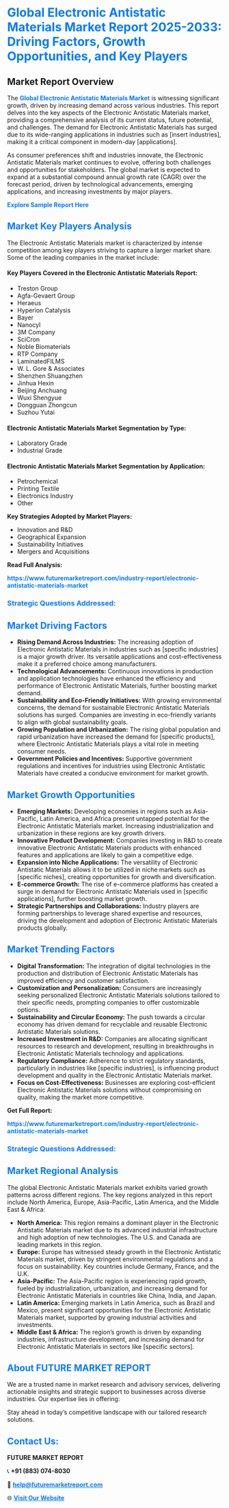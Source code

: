 <h1 style="color: #007BFF;">Global Electronic Antistatic Materials Market Report 2025-2033: Driving Factors, Growth Opportunities, and Key Players</h1>

<section id="overview">
<h2>Market Report Overview</h2>
<p>The <a href="https://www.futuremarketreport.com/industry-report/electronic-antistatic-materials-market" style="color: #007BFF; text-decoration: none;"><strong>Global Electronic Antistatic Materials Market</strong></a> is witnessing significant growth, driven by increasing demand across various industries. This report delves into the key aspects of the Electronic Antistatic Materials market, providing a comprehensive analysis of its current status, future potential, and challenges. The demand for Electronic Antistatic Materials has surged due to its wide-ranging applications in industries such as [insert industries], making it a critical component in modern-day [applications].</p>
<p>As consumer preferences shift and industries innovate, the Electronic Antistatic Materials market continues to evolve, offering both challenges and opportunities for stakeholders. The global market is expected to expand at a substantial compound annual growth rate (CAGR) over the forecast period, driven by technological advancements, emerging applications, and increasing investments by major players.</p>
</section>

<section id="overview">
<p><a href="https://www.futuremarketreport.com/request-sample/reportId=60232" style="color: #007BFF; text-decoration: none;"><strong>Explore Sample Report Here</strong></a></p>
</section>

<section id="key-players">
<h2 style="color: #007BFF;">Market Key Players Analysis</h2>
<p>The Electronic Antistatic Materials market is characterized by intense competition among key players striving to capture a larger market share. Some of the leading companies in the market include:</p>
<h4>Key Players Covered in the Electronic Antistatic Materials Report:</h4>
<ul><li>Treston Group</li><li>Agfa-Gevaert Group</li><li>Heraeus</li><li>Hyperion Catalysis</li><li>Bayer</li><li>Nanocyl</li><li>3M Company</li><li>SciCron</li><li>Noble Biomaterials</li><li>RTP Company</li><li>LaminatedFILMS</li><li>W. L. Gore &amp; Associates</li><li>Shenzhen Shuangzhen</li><li>Jinhua Hexin</li><li>Beijing Anchuang</li><li>Wuxi Shengyue</li><li>Dongguan Zhongcun</li><li>Suzhou Yutai</li></ul>
<h4>Electronic Antistatic Materials Market Segmentation by Type:</h4>
<ul><li>Laboratory Grade</li><li>Industrial Grade</li></ul>

<h4>Electronic Antistatic Materials Market Segmentation by Application:</h4>
<ul><li>Petrochemical</li><li>Printing Textile</li><li>Electronics Industry</li><li>Other</li></ul>
<p><strong>Key Strategies Adopted by Market Players:</strong></p>
<ul>
<li>Innovation and R&D</li>
<li>Geographical Expansion</li>
<li>Sustainability Initiatives</li>
<li>Mergers and Acquisitions</li>
</ul>
</section>

<section>
<p><strong>Read Full Analysis: </strong></p><a href="https://www.futuremarketreport.com/industry-report/electronic-antistatic-materials-market" style="color: #007BFF; text-decoration: none;"><strong>https://www.futuremarketreport.com/industry-report/electronic-antistatic-materials-market</strong></a>
<h3 style="color: #007BFF;">Strategic Questions Addressed:</h3>
</section>

<section id="driving-factors">
<h2 style="color: #007BFF;">Market Driving Factors</h2>
<ul>
<li><strong>Rising Demand Across Industries:</strong> The increasing adoption of Electronic Antistatic Materials in industries such as [specific industries] is a major growth driver. Its versatile applications and cost-effectiveness make it a preferred choice among manufacturers.</li>
<li><strong>Technological Advancements:</strong> Continuous innovations in production and application technologies have enhanced the efficiency and performance of Electronic Antistatic Materials, further boosting market demand.</li>
<li><strong>Sustainability and Eco-Friendly Initiatives:</strong> With growing environmental concerns, the demand for sustainable Electronic Antistatic Materials solutions has surged. Companies are investing in eco-friendly variants to align with global sustainability goals.</li>
<li><strong>Growing Population and Urbanization:</strong> The rising global population and rapid urbanization have increased the demand for [specific products], where Electronic Antistatic Materials plays a vital role in meeting consumer needs.</li>
<li><strong>Government Policies and Incentives:</strong> Supportive government regulations and incentives for industries using Electronic Antistatic Materials have created a conducive environment for market growth.</li>
</ul>
</section>

<section id="growth-opportunities">
<h2 style="color: #007BFF;">Market Growth Opportunities</h2>
<ul>
<li><strong>Emerging Markets:</strong> Developing economies in regions such as Asia-Pacific, Latin America, and Africa present untapped potential for the Electronic Antistatic Materials market. Increasing industrialization and urbanization in these regions are key growth drivers.</li>
<li><strong>Innovative Product Development:</strong> Companies investing in R&D to create innovative Electronic Antistatic Materials products with enhanced features and applications are likely to gain a competitive edge.</li>
<li><strong>Expansion into Niche Applications:</strong> The versatility of Electronic Antistatic Materials allows it to be utilized in niche markets such as [specific niches], creating opportunities for growth and diversification.</li>
<li><strong>E-commerce Growth:</strong> The rise of e-commerce platforms has created a surge in demand for Electronic Antistatic Materials used in [specific applications], further boosting market growth.</li>
<li><strong>Strategic Partnerships and Collaborations:</strong> Industry players are forming partnerships to leverage shared expertise and resources, driving the development and adoption of Electronic Antistatic Materials products globally.</li>
</ul>
</section>

<section id="trending-factors">
<h2 style="color: #007BFF;">Market Trending Factors</h2>
<ul>
<li><strong>Digital Transformation:</strong> The integration of digital technologies in the production and distribution of Electronic Antistatic Materials has improved efficiency and customer satisfaction.</li>
<li><strong>Customization and Personalization:</strong> Consumers are increasingly seeking personalized Electronic Antistatic Materials solutions tailored to their specific needs, prompting companies to offer customizable options.</li>
<li><strong>Sustainability and Circular Economy:</strong> The push towards a circular economy has driven demand for recyclable and reusable Electronic Antistatic Materials solutions.</li>
<li><strong>Increased Investment in R&D:</strong> Companies are allocating significant resources to research and development, resulting in breakthroughs in Electronic Antistatic Materials technology and applications.</li>
<li><strong>Regulatory Compliance:</strong> Adherence to strict regulatory standards, particularly in industries like [specific industries], is influencing product development and quality in the Electronic Antistatic Materials market.</li>
<li><strong>Focus on Cost-Effectiveness:</strong> Businesses are exploring cost-efficient Electronic Antistatic Materials solutions without compromising on quality, making the market more competitive.</li>
</ul>
</section>

<section>
<p><strong>Get Full Report: </strong></p><a href="https://www.futuremarketreport.com/industry-report/electronic-antistatic-materials-market" style="color: #007BFF; text-decoration: none;"><strong>https://www.futuremarketreport.com/industry-report/electronic-antistatic-materials-market</strong></a>
<h3 style="color: #007BFF;">Strategic Questions Addressed:</h3>
</section>


<section id="regional-analysis">
<h2 style="color: #007BFF;">Market Regional Analysis</h2>
<p>The global Electronic Antistatic Materials market exhibits varied growth patterns across different regions. The key regions analyzed in this report include North America, Europe, Asia-Pacific, Latin America, and the Middle East & Africa:</p>
<ul>
<li><strong>North America:</strong> This region remains a dominant player in the Electronic Antistatic Materials market due to its advanced industrial infrastructure and high adoption of new technologies. The U.S. and Canada are leading markets in this region.</li>
<li><strong>Europe:</strong> Europe has witnessed steady growth in the Electronic Antistatic Materials market, driven by stringent environmental regulations and a focus on sustainability. Key countries include Germany, France, and the U.K.</li>
<li><strong>Asia-Pacific:</strong> The Asia-Pacific region is experiencing rapid growth, fueled by industrialization, urbanization, and increasing demand for Electronic Antistatic Materials in countries like China, India, and Japan.</li>
<li><strong>Latin America:</strong> Emerging markets in Latin America, such as Brazil and Mexico, present significant opportunities for the Electronic Antistatic Materials market, supported by growing industrial activities and investments.</li>
<li><strong>Middle East & Africa:</strong> The region’s growth is driven by expanding industries, infrastructure development, and increasing demand for Electronic Antistatic Materials in sectors like [specific sectors].</li>
</ul>
</section>

<footer>
<h2 style="color: #007BFF;">About FUTURE MARKET REPORT</h2>
<p>We are a trusted name in market research and advisory services, delivering actionable insights and strategic support to businesses across diverse industries. Our expertise lies in offering:</p>

<p>Stay ahead in today’s competitive landscape with our tailored research solutions.</p>

<h2 style="color: #007BFF;">Contact Us:</h2>
<p><strong>FUTURE MARKET REPORT</strong></p>
<p>📞 <strong>+91 (883) 074-8030</strong></p>
<p>📧 <strong><a href="mailto:help@futuremarketreport.com" style="color: #007BFF;">help@futuremarketreport.com</a></strong></p>
<p>🌐 <strong><a href="https://www.futuremarketreport.com/" style="color: #007BFF;">Visit Our Website</a></strong></p>
</footer>